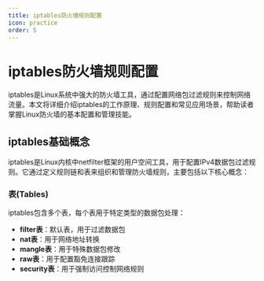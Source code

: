 ```yaml
---
title: iptables防火墙规则配置
icon: practice
order: 5
---
```


# iptables防火墙规则配置

iptables是Linux系统中强大的防火墙工具，通过配置网络包过滤规则来控制网络流量。本文将详细介绍iptables的工作原理、规则配置和常见应用场景，帮助读者掌握Linux防火墙的基本配置和管理技能。

## iptables基础概念

iptables是Linux内核中netfilter框架的用户空间工具，用于配置IPv4数据包过滤规则。它通过定义规则链和表来组织和管理防火墙规则，主要包括以下核心概念：

### 表(Tables)

iptables包含多个表，每个表用于特定类型的数据包处理：

- **filter表**：默认表，用于过滤数据包
- **nat表**：用于网络地址转换
- **mangle表**：用于特殊数据包修改
- **raw表**：用于配置豁免连接跟踪
- **security表**：用于强制访问控制网络规则
